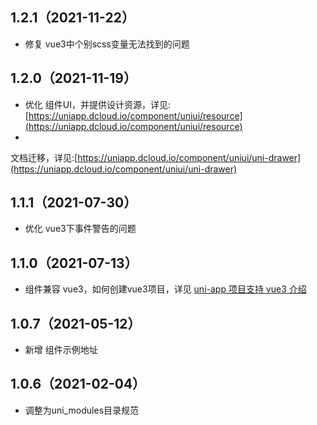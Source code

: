 ## 1.2.1（2021-11-22）
- 修复 vue3中个别scss变量无法找到的问题
## 1.2.0（2021-11-19）
- 优化
  组件UI，并提供设计资源，详见:[https://uniapp.dcloud.io/component/uniui/resource](https://uniapp.dcloud.io/component/uniui/resource)
-
文档迁移，详见:[https://uniapp.dcloud.io/component/uniui/uni-drawer](https://uniapp.dcloud.io/component/uniui/uni-drawer)
## 1.1.1（2021-07-30）
- 优化 vue3下事件警告的问题
## 1.1.0（2021-07-13）
- 组件兼容 vue3，如何创建vue3项目，详见 [uni-app 项目支持 vue3 介绍](https://ask.dcloud.net.cn/article/37834)
## 1.0.7（2021-05-12）
- 新增 组件示例地址
## 1.0.6（2021-02-04）
- 调整为uni_modules目录规范
